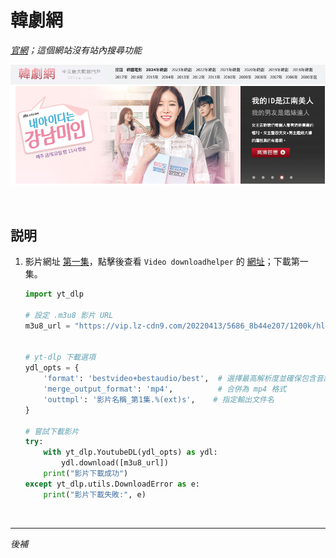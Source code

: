 # 韓劇網

_[官網](https://321tw.com/)；這個網站沒有站內搜尋功能_

![](images/img_01.png)

<br>

## 説明

1. 影片網址 [第一集](https://321tw.com/view/530_1_1.html)，點擊後查看 `Video downloadhelper` 的 [網址](https://vip.lz-cdn9.com/20220413/5686_8b44e207/1200k/hls/mixed.m3u8)；下載第一集。

    ```python
    import yt_dlp

    # 設定 .m3u8 影片 URL
    m3u8_url = "https://vip.lz-cdn9.com/20220413/5686_8b44e207/1200k/hls/mixed.m3u8"


    # yt-dlp 下載選項
    ydl_opts = {
        'format': 'bestvideo+bestaudio/best',  # 選擇最高解析度並確保包含音訊
        'merge_output_format': 'mp4',          # 合併為 mp4 格式
        'outtmpl': '影片名稱_第1集.%(ext)s',    # 指定輸出文件名
    }

    # 嘗試下載影片
    try:
        with yt_dlp.YoutubeDL(ydl_opts) as ydl:
            ydl.download([m3u8_url])
        print("影片下載成功")
    except yt_dlp.utils.DownloadError as e:
        print("影片下載失敗:", e)
    ```

<br>

___

_後補_